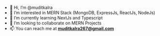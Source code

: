 - 👋 Hi, I’m @muditkalra
- 👀 I’m interested in MERN Stack (MongoDB, ExpressJs, ReactJs, NodeJs)
- 🌱 I’m currently learning NextJs and Typescript
- 🤝 I’m looking to collaborate on MERN Projects
- 📫 You can reach me at **muditkalra267@gmail.com**

<!---
muditkalra/muditkalra is a ✨ special ✨ repository because its `README.md` (this file) appears on your GitHub profile.
You can click the Preview link to take a look at your changes.
--->
